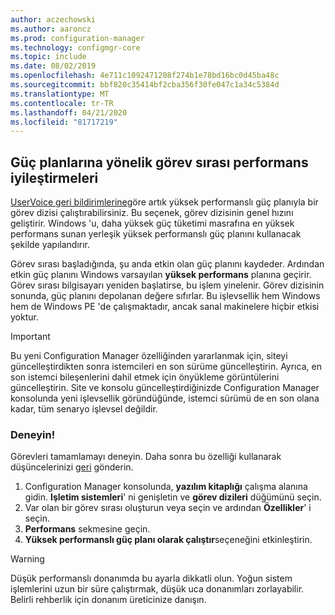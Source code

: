 ```yaml
---
author: aczechowski
ms.author: aaroncz
ms.prod: configuration-manager
ms.technology: configmgr-core
ms.topic: include
ms.date: 08/02/2019
ms.openlocfilehash: 4e711c1092471208f274b1e78bd16bc0d45ba48c
ms.sourcegitcommit: bbf820c35414bf2cba356f30fe047c1a34c5384d
ms.translationtype: MT
ms.contentlocale: tr-TR
ms.lasthandoff: 04/21/2020
ms.locfileid: "81717219"
---
```

## <a name="task-sequence-performance-improvements-for-power-plans"></a><a name="bkmk_tsperf"></a>Güç planlarına yönelik görev sırası performans iyileştirmeleri

<!--3555926-->

[UserVoice geri bildirimlerine](https://configurationmanager.uservoice.com/forums/300492-ideas/suggestions/13442805-speed-up-osd-by-having-configmgr-set-high-performa)göre artık yüksek performanslı güç planıyla bir görev dizisi çalıştırabilirsiniz. Bu seçenek, görev dizisinin genel hızını geliştirir. Windows 'u, daha yüksek güç tüketimi masrafına en yüksek performans sunan yerleşik yüksek performanslı güç planını kullanacak şekilde yapılandırır.

Görev sırası başladığında, şu anda etkin olan güç planını kaydeder. Ardından etkin güç planını Windows varsayılan **yüksek performans** planına geçirir. Görev sırası bilgisayarı yeniden başlatirse, bu işlem yinelenir. Görev dizisinin sonunda, güç planını depolanan değere sıfırlar. Bu işlevsellik hem Windows hem de Windows PE 'de çalışmaktadır, ancak sanal makinelere hiçbir etkisi yoktur.

> [!Important]
> Bu yeni Configuration Manager özelliğinden yararlanmak için, siteyi güncelleştirdikten sonra istemcileri en son sürüme güncelleştirin. Ayrıca, en son istemci bileşenlerini dahil etmek için önyükleme görüntülerini güncelleştirin. Site ve konsolu güncelleştirdiğinizde Configuration Manager konsolunda yeni işlevsellik göründüğünde, istemci sürümü de en son olana kadar, tüm senaryo işlevsel değildir.

### <a name="try-it-out"></a>Deneyin!

Görevleri tamamlamayı deneyin. Daha sonra bu özelliği kullanarak düşüncelerinizi [geri](../../../../understand/find-help.md#product-feedback) gönderin.

1. Configuration Manager konsolunda, **yazılım kitaplığı** çalışma alanına gidin. **Işletim sistemleri**' ni genişletin ve **görev dizileri** düğümünü seçin.
1. Var olan bir görev sırası oluşturun veya seçin ve ardından **Özellikler**' i seçin.
1. **Performans** sekmesine geçin.
1. **Yüksek performanslı güç planı olarak çalıştır**seçeneğini etkinleştirin.

> [!Warning]
> Düşük performanslı donanımda bu ayarla dikkatli olun. Yoğun sistem işlemlerini uzun bir süre çalıştırmak, düşük uca donanımları zorlayabilir. Belirli rehberlik için donanım üreticinize danışın.
